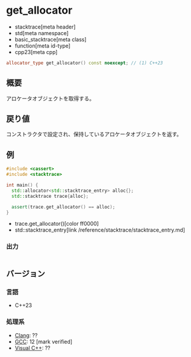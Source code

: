 # get_allocator
* stacktrace[meta header]
* std[meta namespace]
* basic_stacktrace[meta class]
* function[meta id-type]
* cpp23[meta cpp]

```cpp
allocator_type get_allocator() const noexcept; // (1) C++23
```

## 概要
アロケータオブジェクトを取得する。


## 戻り値
コンストラクタで設定され、保持しているアロケータオブジェクトを返す。


## 例
```cpp example
#include <cassert>
#include <stacktrace>

int main() {
  std::allocator<std::stacktrace_entry> alloc{};
  std::stacktrace trace{alloc};

  assert(trace.get_allocator() == alloc);
}
```
* trace.get_allocator()[color ff0000]
* std::stacktrace_entry[link /reference/stacktrace/stacktrace_entry.md]

### 出力
```
```


## バージョン
### 言語
- C++23

### 処理系
- [Clang](/implementation.md#clang): ??
- [GCC](/implementation.md#gcc): 12 [mark verified]
- [Visual C++](/implementation.md#visual_cpp): ??
